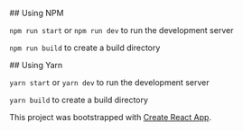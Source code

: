<!-- CHECK -->

## Using NPM

`npm run start` or `npm run dev` to run the development server

`npm run build` to create a build directory

## Using Yarn

`yarn start` or `yarn dev` to run the development server

`yarn build` to create a build directory

This project was bootstrapped with [Create React App](https://github.com/facebook/create-react-app).
